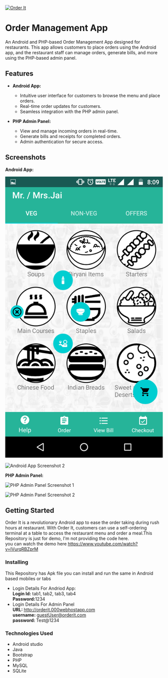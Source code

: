 <a href="http://orderit.000webhostapp.com"><img src="http://orderit.000webhostapp.com/img/iconlogo.png" title="Order It" alt="Order It" height="250px" width="350px"></a>
# Order Management App

An Android and PHP-based Order Management App designed for restaurants. This app allows customers to place orders using the Android app, and the restaurant staff can manage orders, generate bills, and more using the PHP-based admin panel.

## Features

- **Android App:**
  - Intuitive user interface for customers to browse the menu and place orders.
  - Real-time order updates for customers.
  - Seamless integration with the PHP admin panel.

- **PHP Admin Panel:**
  - View and manage incoming orders in real-time.
  - Generate bills and receipts for completed orders.
  - Admin authentication for secure access.

## Screenshots

**Android App:**

![Android App Screenshot 1](./Screenshots/Android/CustomerHome.png)

![Android App Screenshot 2](./screenshots/android_app_2.png)

**PHP Admin Panel:**

![PHP Admin Panel Screenshot 1](./screenshots/admin_panel_1.png)

![PHP Admin Panel Screenshot 2](./screenshots/admin_panel_2.png)

## Getting Started
Order It is a revolutionary Android app to ease the order taking during rush hours at restaurant. With Order It, customers can use a self-ordering terminal at a table to access the restaurant menu and order a meal.This Repository is just for demo, I'm not providing the code here.
<br>you can watch the demo here https://www.youtube.com/watch?v=lVurqRBZprM

### Installing
This Repository has Apk file you can install and run the same in Android based mobiles or tabs
<br>
* Login Details For Andriod App:
<br><b>Login Id:</b> tab1, tab2, tab3, tab4
<br><b>Password:</b>1234
* Login Details For Admin Panel
<br><b>URL: </b> http://orderit.000webhostapp.com
<br><b>username: </b> guestUser@orderit.com
<br><b>password: </b> Test@1234

### Technologies Used
* Android studio
* Java 
* Bootstrap 
* PHP 
* MySQL 
* SQLite

